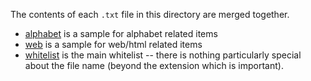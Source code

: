The contents of each `.txt` file in this directory are merged together.

* [alphabet](alphabet.txt) is a sample for alphabet related items
* [web](web.txt) is a sample for web/html related items
* [whitelist](whitelist.txt) is the main whitelist -- there is nothing
particularly special about the file name (beyond the extension which is
important).
